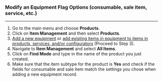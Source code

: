 ### Modify an Equipment Flag Options (consumable, sale item, service, etc.)
____________________________

1. Go to the main menu and choose **Products**.
2. Click on **Item Management** and then select **Products**.
3. [Add a new equipment](https://github.com/Fx-Professional-Services/HorizonDocs/blob/main/Horizon%20User%20Guide/IV.%20Products/E.%20All%20Equipment/Adding%20a%20New%20Equipment.md) or [add existing items in equipment to items in products, services, and/or configurators](Adding%20Existing%20Items%20to%20Products,%20Services,%20Configurators,%20Equipment,%20or%20Discount.md) (Proceed to Step 3).
5. Navigate to **Item Management** and select **All Items**.
6. Click on **Find Mode** and type in the name of the product you just created.
7. Make sure that the item subtype for the product is **Yes** and check if the fields for consumable and sale item match the settings you chose when adding a new equipment record.  